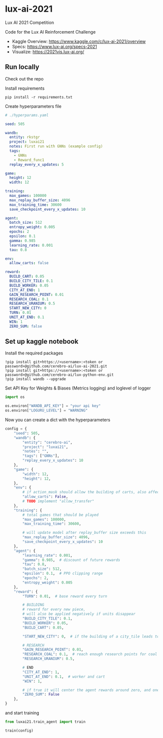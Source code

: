 # lux-ai-2021

Lux AI 2021 Competition

Code for the Lux AI Reinforcement Challenge

- Kaggle Overview: https://www.kaggle.com/c/lux-ai-2021/overview
- Specs: https://www.lux-ai.org/specs-2021
- Visualize: https://2021vis.lux-ai.org/

## Run locally

Check out the repo

Install requirements
```shell
pip install -r requirements.txt
```

Create hyperparameters file
```yaml
# ./hyperparams.yaml

seed: 505

wandb:
  entity: rkstgr
  project: luxai21
  notes: First run with GNNs (example config)
  tags:
    - GNNs
    - Reward_func1
  replay_every_x_updates: 5

game:
  height: 12
  width: 12

training:
  max_games: 100000
  max_replay_buffer_size: 4096
  max_training_time: 30600
  save_checkpoint_every_x_updates: 10

agent:
  batch_size: 512
  entropy_weight: 0.005
  epochs: 2
  epsilon: 0.1
  gamma: 0.985
  learning_rate: 0.001
  tau: 0.8

env:
  allow_carts: false

reward:
  BUILD_CART: 0.05
  BUILD_CITY_TILE: 0.1
  BUILD_WORKER: 0.05
  CITY_AT_END: 1
  GAIN_RESEARCH_POINT: 0.01
  RESEARCH_COAL: 0.1
  RESEARCH_URANIUM: 0.5
  START_NEW_CITY: 0
  TURN: 0.01
  UNIT_AT_END: 0.1
  WIN: 1
  ZERO_SUM: false

```

## Set up kaggle notebook

Install the required packages

```shell
!pip install git+https://<username>:<token or password>@github.com/cerebro-ai/lux-ai-2021.git
!pip install git+https://<username>:<token or password>@github.com/cerebro-ai/lux-python-env.git
!pip install wandb --upgrade
``` 

Set API Key for Weights & Biases (Metrics logging)
and loglevel of logger

```python
import os

os.environ["WANDB_API_KEY"] = "your api key"
os.environ["LOGURU_LEVEL"] = "WARNING"
```

Now you can create a dict with the hyperparameters

```python
config = {
    "seed": 505,
    "wandb": {
        "entity": "cerebro-ai",
        "project": "luxai21",
        "notes": "",
        "tags": ["GNNs"],
        "replay_every_x_updates": 10
    },
    "game": {
        "width": 12,
        "height": 12,
    },
    "env": {
        # if action_mask should allow the building of carts, also affects transfer to carts action
        "allow_carts": False,
        # TODO implement "allow_transfer"
    },
    "training": {
        # total games that should be played
        "max_games": 100000,
        "max_training_time": 30600,

        # will update model after replay_buffer size exceeds this 
        "max_replay_buffer_size": 4096,
        "save_checkpoint_every_x_updates": 10
    },
    "agent": {
        "learning_rate": 0.001,
        "gamma": 0.985,  # discount of future rewards
        "tau": 0.8,
        "batch_size": 512,
        "epsilon": 0.1,  # PPO clipping range
        "epochs": 2,
        "entropy_weight": 0.005
    },
    "reward": {
        "TURN": 0.01,  # base reward every turn

        # BUILDING
        # reward for every new piece, 
        # will also be applied negatively if units disappear
        "BUILD_CITY_TILE": 0.1,
        "BUILD_WORKER": 0.05,
        "BUILD_CART": 0.05,

        "START_NEW_CITY": 0,  # if the building of a city_tile leads to a new city

        # RESEARCH
        "GAIN_RESEARCH_POINT": 0.01,
        "RESEARCH_COAL": 0.1,  # reach enough research points for coal
        "RESEARCH_URANIUM": 0.5,

        # END
        "CITY_AT_END": 1,
        "UNIT_AT_END": 0.1,  # worker and cart
        "WIN": 1,

        # if true it will center the agent rewards around zero, and one agent will get a negative reward
        "ZERO_SUM": False
    },
}

```

and start training

```python
from luxai21.train_agent import train

train(config)
```